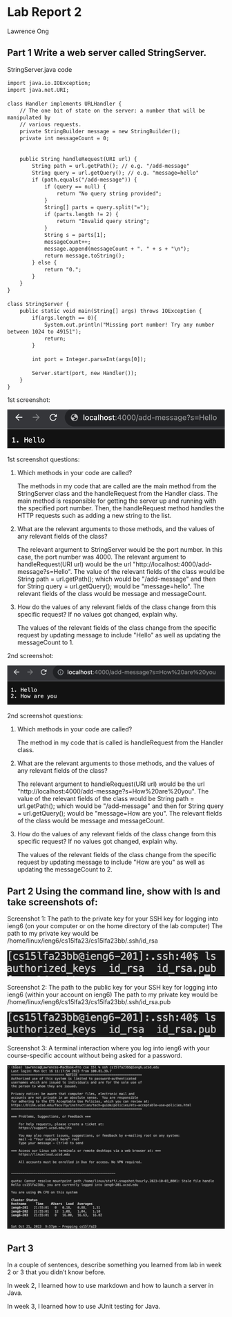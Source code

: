 # Lab Report 2
Lawrence Ong

## Part 1 Write a web server called StringServer.

StringServer.java code
```
import java.io.IOException;
import java.net.URI;

class Handler implements URLHandler {
    // The one bit of state on the server: a number that will be manipulated by
    // various requests.
    private StringBuilder message = new StringBuilder();
    private int messageCount = 0;


    public String handleRequest(URI url) {
        String path = url.getPath(); // e.g. "/add-message"
        String query = url.getQuery(); // e.g. "message=hello"
        if (path.equals("/add-message")) {
            if (query == null) {
                return "No query string provided";
            }
            String[] parts = query.split("=");
            if (parts.length != 2) {
                return "Invalid query string";
            }
            String s = parts[1];
            messageCount++;
            message.append(messageCount + ". " + s + "\n");
            return message.toString();
        } else {
            return "0.";
        }
    }
}

class StringServer {
    public static void main(String[] args) throws IOException {
        if(args.length == 0){
            System.out.println("Missing port number! Try any number between 1024 to 49151");
            return;
        }

        int port = Integer.parseInt(args[0]);

        Server.start(port, new Handler());
    }
}
```
1st screenshot:

![Image](Hello.png)

1st screenshot questions:
1. Which methods in your code are called?

   The methods in my code that are called are the main method from the StringServer class and the handleRequest from the Handler class.
   The main method is responsible for getting the server up and running with the specified port number. Then, the handleRequest method
   handles the HTTP requests such as adding a new string to the list.
2. What are the relevant arguments to those methods, and the values of any relevant fields of the class?
   
   The relevant argument to StringServer would be the port number. In this case, the port number was 4000.
   The relevant argument to handleRequest(URI url) would be the url "http://localhost:4000/add-message?s=Hello".
   The value of the relevant fields of the class would be String path = url.getPath(); which would be "/add-message"
   and then for String query = url.getQuery(); would be "message=hello".
   The relevant fields of the class would be message and messageCount.

3. How do the values of any relevant fields of the class change from this specific request? If no values got changed, explain why.

   The values of the relevant fields of the class change from the specific request by updating message to include "Hello"
   as well as updating the messageCount to 1.

2nd screenshot:

![Image](Howareyou.png)

2nd screenshot questions:
1. Which methods in your code are called?
   
   The method in my code that is called is handleRequest from the Handler class.
   
2. What are the relevant arguments to those methods, and the values of any relevant fields of the class?

   The relevant argument to handleRequest(URI url) would be the url "http://localhost:4000/add-message?s=How%20are%20you".
   The value of the relevant fields of the class would be String path = url.getPath(); which would be "/add-message"
   and then for String query = url.getQuery(); would be "message=How are you".
   The relevant fields of the class would be message and messageCount.

4. How do the values of any relevant fields of the class change from this specific request? If no values got changed, explain why.

   The values of the relevant fields of the class change from the specific request by updating message to include "How are you"
   as well as updating the messageCount to 2.

## Part 2 Using the command line, show with ls and take screenshots of:

Screenshot 1: The path to the private key for your SSH key for logging into ieng6 (on your computer or on the home directory of the lab computer)
The path to my private key would be /home/linux/ieng6/cs15lfa23/cs15lfa23bb/.ssh/id_rsa

![Image](publickey.png)

Screenshot 2: The path to the public key for your SSH key for logging into ieng6 (within your account on ieng6)
The path to my private key would be /home/linux/ieng6/cs15lfa23/cs15lfa23bb/.ssh/id_rsa.pub

![Image](publickey.png)

Screenshot 3: A terminal interaction where you log into ieng6 with your course-specific account without being asked for a password.

![Image](nopassword.png)

## Part 3

In a couple of sentences, describe something you learned from lab in week 2 or 3 that you didn’t know before.

In week 2, I learned how to use markdown and how to launch a server in Java.

In week 3, I learned how to use JUnit testing for Java.

